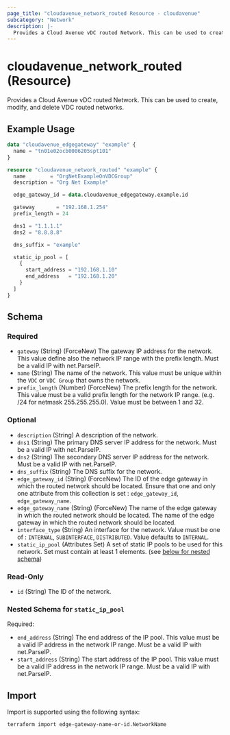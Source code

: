 ```yaml
---
page_title: "cloudavenue_network_routed Resource - cloudavenue"
subcategory: "Network"
description: |-
  Provides a Cloud Avenue vDC routed Network. This can be used to create, modify, and delete VDC routed networks.
---
```


# cloudavenue_network_routed (Resource)

Provides a Cloud Avenue vDC routed Network. This can be used to create, modify, and delete VDC routed networks.

## Example Usage

```terraform
data "cloudavenue_edgegateway" "example" {
  name = "tn01e02ocb0006205spt101"
}

resource "cloudavenue_network_routed" "example" {
  name        = "OrgNetExampleOnVDCGroup"
  description = "Org Net Example"

  edge_gateway_id = data.cloudavenue_edgegateway.example.id

  gateway       = "192.168.1.254"
  prefix_length = 24

  dns1 = "1.1.1.1"
  dns2 = "8.8.8.8"

  dns_suffix = "example"

  static_ip_pool = [
    {
      start_address = "192.168.1.10"
      end_address   = "192.168.1.20"
    }
  ]
}
```

<!-- schema generated by tfplugindocs -->
## Schema

### Required

- `gateway` (String) (ForceNew) The gateway IP address for the network. This value define also the network IP range with the prefix length. Must be a valid IP with net.ParseIP.
- `name` (String) The name of the network. This value must be unique within the `VDC` or `VDC Group` that owns the network.
- `prefix_length` (Number) (ForceNew) The prefix length for the network. This value must be a valid prefix length for the network IP range. (e.g. /24 for netmask 255.255.255.0). Value must be between 1 and 32.

### Optional

- `description` (String) A description of the network.
- `dns1` (String) The primary DNS server IP address for the network. Must be a valid IP with net.ParseIP.
- `dns2` (String) The secondary DNS server IP address for the network. Must be a valid IP with net.ParseIP.
- `dns_suffix` (String) The DNS suffix for the network.
- `edge_gateway_id` (String) (ForceNew) The ID of the edge gateway in which the routed network should be located. Ensure that one and only one attribute from this collection is set : `edge_gateway_id`, `edge_gateway_name`.
- `edge_gateway_name` (String) (ForceNew) The name of the edge gateway in which the routed network should be located. The name of the edge gateway in which the routed network should be located.
- `interface_type` (String) An interface for the network. Value must be one of : `INTERNAL`, `SUBINTERFACE`, `DISTRIBUTED`. Value defaults to `INTERNAL`.
- `static_ip_pool` (Attributes Set) A set of static IP pools to be used for this network. Set must contain at least 1 elements. (see [below for nested schema](#nestedatt--static_ip_pool))

### Read-Only

- `id` (String) The ID of the network.

<a id="nestedatt--static_ip_pool"></a>
### Nested Schema for `static_ip_pool`

Required:

- `end_address` (String) The end address of the IP pool. This value must be a valid IP address in the network IP range. Must be a valid IP with net.ParseIP.
- `start_address` (String) The start address of the IP pool. This value must be a valid IP address in the network IP range. Must be a valid IP with net.ParseIP.

## Import

Import is supported using the following syntax:
```shell
terraform import edge-gateway-name-or-id.NetworkName
```
